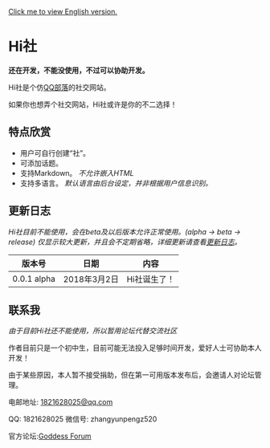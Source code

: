 [Click me to view English version.](en.readme.md)

# Hi社 #

**还在开发，不能没使用，不过可以协助开发。**

Hi社是个仿[QQ部落](http://buluo.qq.com)的社交网站。

如果你也想弄个社交网站，Hi社或许是你的不二选择！

## 特点欣赏 ##

* 用户可自行创建“社”。
* 可添加话题。
* 支持Markdown。 *不允许嵌入HTML*
* 支持多语言。 *默认语言由后台设定，并非根据用户信息识别。*

## 更新日志 ##

*Hi社目前不能使用，会在beta及以后版本允许正常使用。(alpha -> beta -> release)*
*仅显示较大更新，并且会不定期省略，详细更新请查看[更新日志](logs.md)。*

版本号 | 日期 | 内容
:---: | :---: | :---:
0.0.1 alpha | 2018年3月2日 | Hi社诞生了！

## 联系我 ##

*由于目前Hi社还不能使用，所以暂用论坛代替交流社区*

作者目前只是一个初中生，目前可能无法投入足够时间开发，爱好人士可协助本人开发！

由于某些原因，本人暂不接受捐助，但在第一可用版本发布后，会邀请人对论坛管理。

电邮地址: [1821628025@qq.com](mailto:1821628025@qq.com)

QQ: 1821628025  微信号: zhangyunpengz520

官方论坛:[Goddess Forum](https://thegoddessforum.com)
